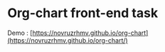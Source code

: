 # Org-chart front-end task
Demo : [https://novruzrhmv.github.io/org-chart](https://novruzrhmv.github.io/org-chart/)
